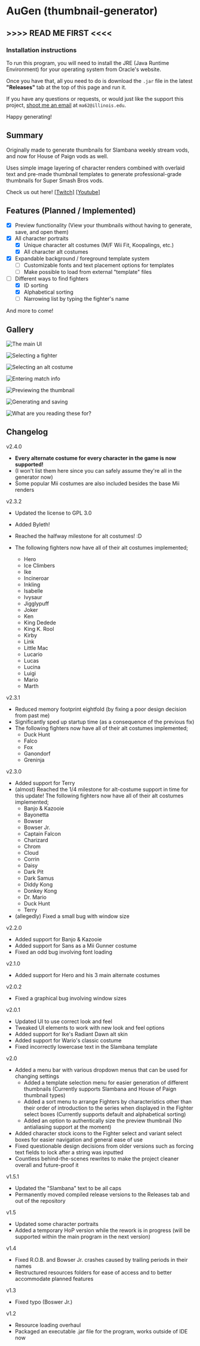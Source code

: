 # **AuGen (thumbnail-generator)**

## \>\>\>\> READ ME FIRST \<\<\<\<

### Installation instructions

To run this program, you will need to install the JRE (Java Runtime Environment) for your operating system from Oracle's website.

Once you have that, all you need to do is download the `.jar` file in the latest **"Releases"** tab at the top of this page and run it.

If you have any questions or requests, or would just like the support this project, [shoot me an email](mailto:ma62@illinois.edu?subject=[GitHub]%20Thumbnail%20Generator%20Questions) at `ma62@illinois.edu`.

Happy generating!

## Summary

Originally made to generate thumbnails for Slambana weekly stream vods, and now for House of Paign vods as well.

Uses simple image layering of character renders combined with overlaid text and pre-made thumbnail templates to generate professional-grade thumbnails for Super Smash Bros vods.

Check us out here! [\[Twitch\]](https://www.twitch.tv/crossslashstudios) [\[Youtube\]](https://www.youtube.com/channel/UCtkWBSJDL-KiXGt27LxHWwA)



## Features (Planned / Implemented)

- [x] Preview functionality (View your thumbnails without having to generate, save, and open them)
- [x] All character portraits
  - [x] Unique character alt costumes (M/F Wii Fit, Koopalings, etc.)
  - [x] All character alt costumes
- [x] Expandable background / foreground template system
  - [ ] Customizable fonts and text placement options for templates
  - [ ] Make possible to load from external "template" files
- [ ] Different ways to find fighters
  - [x] ID sorting
  - [x] Alphabetical sorting
  - [ ] Narrowing list by typing the fighter's name

And more to come!



## Gallery

![The main UI](https://media.discordapp.net/attachments/533545367816634369/632123136883556371/1.PNG)

![Selecting a fighter](https://media.discordapp.net/attachments/533545367816634369/632123139593338880/2.PNG)

![Selecting an alt costume](https://media.discordapp.net/attachments/533545367816634369/632123142004801557/3.PNG)

![Entering match info](https://media.discordapp.net/attachments/533545367816634369/632123144752201739/4.PNG)

![Previewing the thumbnail](https://media.discordapp.net/attachments/533545367816634369/632123133855268864/5.PNG)

![Generating and saving](https://media.discordapp.net/attachments/533545367816634369/632123134119641088/6.PNG)

![What are you reading these for?](https://media.discordapp.net/attachments/533545367816634369/632125315887398942/7.png)



## Changelog

v2.4.0

- **Every alternate costume for every character in the game is now supported!**
- (I won't list them here since you can safely assume they're all in the generator now)
- Some popular Mii costumes are also included besides the base Mii renders

v2.3.2

- Updated the license to GPL 3.0
- Added Byleth!

- Reached the halfway milestone for alt costumes! :D
- The following fighters now have all of their alt costumes implemented;
  - Hero
  - Ice Climbers
  - Ike
  - Incineroar
  - Inkling
  - Isabelle
  - Ivysaur
  - Jigglypuff
  - Joker
  - Ken
  - King Dedede
  - King K. Rool
  - Kirby
  - Link
  - Little Mac
  - Lucario
  - Lucas
  - Lucina
  - Luigi
  - Mario
  - Marth

v2.3.1

- Reduced memory footprint eightfold (by fixing a poor design decision from past me)
- Significantly sped up startup time (as a consequence of the previous fix)
- The following fighters now have all of their alt costumes implemented;
  - Duck Hunt
  - Falco
  - Fox
  - Ganondorf
  - Greninja

v2.3.0

- Added support for Terry
- (almost) Reached the 1/4 milestone for alt-costume support in time for this update!  The following fighters now have all of their alt costumes implemented;
  - Banjo & Kazooie
  - Bayonetta
  - Bowser
  - Bowser Jr.
  - Captain Falcon
  - Charizard
  - Chrom
  - Cloud
  - Corrin
  - Daisy
  - Dark Pit
  - Dark Samus
  - Diddy Kong
  - Donkey Kong
  - Dr. Mario
  - Duck Hunt
  - Terry
- (allegedly) Fixed a small bug with window size

v2.2.0

- Added support for Banjo & Kazooie
- Added support for Sans as a Mii Gunner costume
- Fixed an odd bug involving font loading

v2.1.0

- Added support for Hero and his 3 main alternate costumes

v2.0.2

- Fixed a graphical bug involving window sizes

v2.0.1

- Updated UI to use correct look and feel
- Tweaked UI elements to work with new look and feel options
- Added support for Ike's Radiant Dawn alt skin
- Added support for Wario's classic costume
- Fixed incorrectly lowercase text in the Slambana template

v2.0

- Added a menu bar with various dropdown menus that can be used for changing settings
  - Added a template selection menu for easier generation of different thumbnails (Currently supports Slambana and House of Paign thumbnail types)
  - Added a sort menu to arrange Fighters by characteristics other than their order of introduction to the series when displayed in the Fighter select boxes (Currently supports default and alphabetical sorting)
  - Added an option to authentically size the preview thumbnail (No antialiasing support at the moment)
- Added character stock icons to the Fighter select and variant select boxes for easier navigation and general ease of use
- Fixed questionable design decisions from older versions such as forcing text fields to lock after a string was inputted
- Countless behind-the-scenes rewrites to make the project cleaner overall and future-proof it

v1.5.1

- Updated the "Slambana" text to be all caps
- Permanently moved compiled release versions to the Releases tab and out of the repository

v1.5

- Updated some character portraits
- Added a temporary HoP version while the rework is in progress (will be supported within the main program in the next version)

v1.4

- Fixed R.O.B. and Bowser Jr. crashes caused by trailing periods in their names
- Restructured resources folders for ease of access and to better accommodate planned features

v1.3

- Fixed typo (Boswer Jr.)

v1.2

- Resource loading overhaul
- Packaged an executable .jar file for the program, works outside of IDE now
